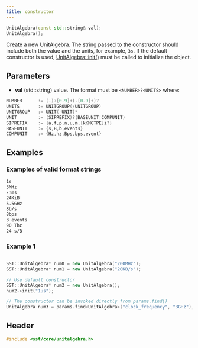 ```yaml
---
title: constructor
---
```


```cpp
UnitAlgebra(const std::string& val);
UnitAlgebra();
```

Create a new UnitAlgebra. The string passed to the constructor should include both the value and the units, for example, `3s`. If the default constructor is used, [UnitAlgebra::init()](init) must be called to initialize the object.

## Parameters
* **val** (std::string) value. The format must be `<NUMBER>?<UNITS>` where:
```cpp
NUMBER      := (-)?[0-9]+(.[0-9]+)?
UNITS       := UNITGROUP(/UNITGROUP)
UNITGROUP   := UNIT(-UNIT)*
UNIT        := (SIPREFIX)?(BASEUNIT|COMPUNIT)
SIPREFIX    := {a,f,p,n,u,m,[kKMGTPE]i?}
BASEUNIT    := {s,B,b,events}
COMPUNIT    := {Hz,hz,Bps,bps,event}
```

## Examples
### Examples of valid format strings
```sh
1s
3MHz
-3ms
24KiB
5.5GHz
8b/s
8bps
3 events
90 Thz
24 s/B
```

### Example 1
```cpp

SST::UnitAlgebra* num0 = new UnitAlgebra("200MHz");
SST::UnitAlgebra* num1 = new UnitAlgebra("20KB/s");

// Use default constructor
SST::UnitAlgebra* num2 = new UnitAlgebra();
num2->init("1us");

// The constructor can be invoked directly from params.find()
UnitAlgebra num3 = params.find<UnitAlgebra>("clock_frequency", "3GHz");
```

## Header
```cpp
#include <sst/core/unitalgebra.h>
```
